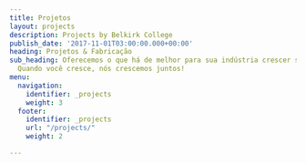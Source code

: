 ```yaml
---
title: Projetos
layout: projects
description: Projects by Belkirk College
publish_date: '2017-11-01T03:00:00.000+00:00'
heading: Projetos & Fabricação
sub_heading: Oferecemos o que há de melhor para sua indústria crescer saudável e eficiente.
  Quando você cresce, nós crescemos juntos!
menu:
  navigation:
    identifier: _projects
    weight: 3
  footer:
    identifier: _projects
    url: "/projects/"
    weight: 2

---
```


